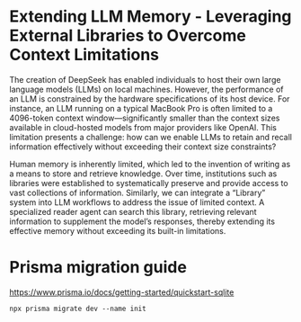 # Extending LLM Memory - Leveraging External Libraries to Overcome Context Limitations

The creation of DeepSeek has enabled individuals to host their own large language models (LLMs) on local machines. However, the performance of an LLM is constrained by the hardware specifications of its host device. For instance, an LLM running on a typical MacBook Pro is often limited to a 4096-token context window—significantly smaller than the context sizes available in cloud-hosted models from major providers like OpenAI. This limitation presents a challenge: how can we enable LLMs to retain and recall information effectively without exceeding their context size constraints?

Human memory is inherently limited, which led to the invention of writing as a means to store and retrieve knowledge. Over time, institutions such as libraries were established to systematically preserve and provide access to vast collections of information. Similarly, we can integrate a “Library” system into LLM workflows to address the issue of limited context. A specialized reader agent can search this library, retrieving relevant information to supplement the model’s responses, thereby extending its effective memory without exceeding its built-in limitations.

# Prisma migration guide

https://www.prisma.io/docs/getting-started/quickstart-sqlite

```
npx prisma migrate dev --name init
```